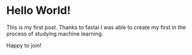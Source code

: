 # Hello World!

This is my first post. Thanks to fastai I was able to create my first in the process of
studying machine learning.

Happy to join!
